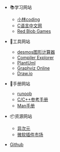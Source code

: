 <!-- _navbar.md -->

- 📚学习网站
    - [小林coding](https://xiaolincoding.com/ )
    - [C语言中文网](http://c.biancheng.net/)
    - [Red Blob Games](https://www.redblobgames.com/)

- 🔨工具网站
    - [desmos图形计算器](https://www.desmos.com/?lang=zh-CN)
    - [Compiler Explorer](https://godbolt.org/)
    - [PlantUml](https://plantuml.com/zh/)
    - [Graphviz Online](https://dreampuf.github.io/GraphvizOnline)
    - [Draw.io](https://draw.io/)

- 📖手册网站
    - [runoob](https://www.runoob.com/)
    - [C/C++参考手册](https://zh.cppreference.com/w/%E9%A6%96%E9%A1%B5)
    - [Man手册](http://man.openbsd.org/)

- 📦资源网站
    - [异次元](https://www.iplaysoft.com/)
    - [微软插件市场](https://marketplace.visualstudio.com/)

- [Github](https://github.com/domixcat/xnotes)